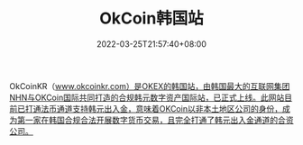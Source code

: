 ﻿---
weight: 
title: "OkCoin韩国站"
description: "OkCoinKR（www.okcoinkr.com）是OKEX的韩国站，由韩国最大的互联网集团NHN与OKCoin国际共同打造的合规韩元数字资产国际站，已正式上线。"
date: 2022-03-25T21:57:40+08:00
lastmod: 2022-03-25T16:45:40+08:00
draft: false
authors: ["Metabd"]
featuredImage: "okcoinhanguozhan.webp"
link: ""
tags: ["交易所","OkCoin韩国站"]
categories: ["navigation"]
navigation: ["交易所"]
lightgallery: true
toc: true
pinned: false
recommend: false
recommend1: false
---
OkCoinKR（www.okcoinkr.com）是OKEX的韩国站，由韩国最大的互联网集团NHN与OKCoin国际共同打造的合规韩元数字资产国际站，已正式上线。此网站目前已打通法币通道支持韩元出入金，意味着OKCoin以非本土地区公司的身份，成为第一家在韩国合规合法开展数字货币交易，且完全打通了韩元出入金通道的合资公司。
